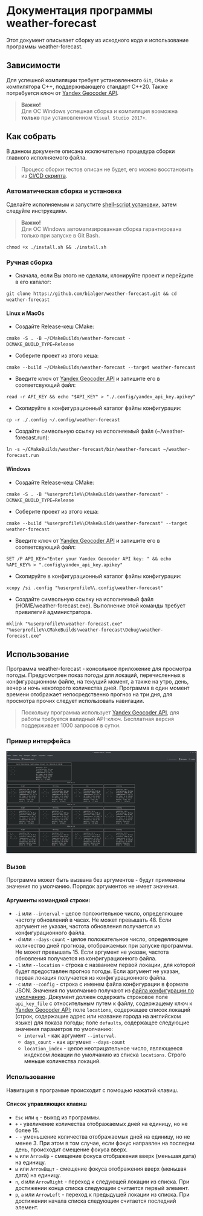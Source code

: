 # Документация программы weather-forecast

Этот документ описывает сборку из исходного кода и использование программы
weather-forecast.

## Зависимости

Для успешной компиляции требует установленного `Git`, `CMake` и компилятора C++,
поддерживающего стандарт C++20.
Также потребуется ключ от [Yandex Geocoder API](https://yandex.ru/dev/geocode/doc/ru/).

> **Важно!**<br>
> Для ОС Windows успешная сборка и компиляция возможна **только** при
> установленном `Visual Studio 2017+`.

## Как собрать

В данном документе описана исключительно процедура сборки главного исполняемого
файла.
> Процесс сборки тестов описан не будет, его можно восстановить из
[CI/CD скрипта](../.github/workflows/ci_tests.yml).

### Автоматическая сборка и установка

Сделайте исполняемым и запустите [shell-script установки](../install.sh), затем следуйте
инструкциям. 
> **Важно!**<br> 
> Для ОС Windows автоматизированная сборка гарантирована только
при запуске в Git Bash.

```shell
chmod +x ./install.sh && ./install.sh
```

### Ручная сборка

* Сначала, если Вы этого не сделали, клонируйте проект и перейдите в его каталог:

```shell
git clone https://github.com/bialger/weather-forecast.git && cd weather-forecast
```

#### Linux и MacOs

* Создайте Release-кеш CMake:

```shell
cmake -S . -B ~/CMakeBuilds/weather-forecast -DCMAKE_BUILD_TYPE=Release
```

* Соберите проект из этого кеша:

```shell
cmake --build ~/CMakeBuilds/weather-forecast --target weather-forecast
```

* Введите ключ от [Yandex Geocoder API](https://yandex.ru/dev/geocode/doc/ru/) и
  запишите его в соответсвующий файл:

```shell
read -r API_KEY && echo "$API_KEY" > "./.config/yandex_api_key.apikey"
```

* Скопируйте в конфигурационный каталог файлы конфигурации:

```shell
cp -r ./.config ~/.config/weather-forecast
```

* Создайте символьную ссылку на исполняемый файл (~/weather-forecast.run):

```shell
ln -s ~/CMakeBuilds/weather-forecast/bin/weather-forecast ~/weather-forecast.run
```

#### Windows

* Создайте Release-кеш CMake:

```shell
cmake -S . -B "%userprofile%\CMakeBuilds\weather-forecast" -DCMAKE_BUILD_TYPE=Release
```

* Соберите проект из этого кеша:

```shell
cmake --build "%userprofile%\CMakeBuilds\weather-forecast" --target weather-forecast
```

* Введите ключ от [Yandex Geocoder API](https://yandex.ru/dev/geocode/doc/ru/) и
  запишите его в соответсвующий файл:

```shell
SET /P API_KEY="Enter your Yandex Geocoder API key: " && echo %API_KEY% > ".config\yandex_api_key.apikey"
```

* Скопируйте в конфигурационный каталог файлы конфигурации:

```shell
xcopy /si .config "%userprofile%\.config\weather-forecast"
```

* Создайте символьную ссылку на исполняемый файл (HOME/weather-forecast.exe).
  Выполнение этой команды требует привилегий администратора.

```shell
mklink "%userprofile%\weather-forecast.exe" "%userprofile%\CMakeBuilds\weather-forecast\Debug\weather-forecast.exe"
```

## Использование

Программа weather-forecast - консольное приложение для просмотра погоды.
Предусмотрен показ погоды для локаций, перечисленных в конфигурационном файле, на
текущий момент, а также на утро, день, вечер и ночь некоторого количества дней.
Программа в один момент времени отображает непосредственно прогноз на три дня, для
просмотра прочих следует использовать навигации.

> Поскольку программа использует
[Yandex Geocoder API](https://yandex.ru/dev/geocode/doc/ru/), для работы
> требуется валидный API-ключ.
> Бесплатная версия поддерживает 1000 запросов в сутки.


### Пример интерфейса

![image](../assets/weather_forecast_1.png)

### Вызов

Программа может быть вызвана без аргументов - будут применены значения по умолчанию.
Порядок аргументов не имеет значения.

#### Аргументы командной строки:

* `-i` или `--interval` - целое положительное число, определяющее частоту
  обновлений в часах. Не может превышать 48. Если аргумент не указан, частота 
  обновления получается из конфигурационного файла.
* `-d` или `--days-count` - целое положительное число, определяющее количество дней
  прогноза, отображаемых при запуске программы. Не может превышать 15. Если аргумент
  не указан, частота обновления получается из конфигурационного файла.
* `-l` или `--location` - строка с названием первой локации, для которой будет
  предоставлен прогноз погоды. Если аргумент не указан, первая локация получается
  из конфигурационного файла.
* `-c` или `--config` - строка с именем файла конфигурации в формате JSON.
  Значения по умолчанию получают из
  [файла конфигурации по умолчанию](../.config/default_config.json).
  Документ должен содержать строковое поле `api_key_file` с относительным путем к
  файлу, содержащему ключ к
  [Yandex Geocoder API](https://yandex.ru/dev/geocode/doc/ru/); поле `locations`,
  содержащее список локаций (строк, содержащие адрес или название города на
  английском языке) для показа погоды; поле `defaults`, содержащее следующие
  значения параметров по умолчанию:
    * `interval` - как аргумент `--interval`.
    * `days_count` - как аргумент `--days-count`
    * `location_index` - целое неотрицательное число, являющееся индексом локации
      по умолчанию из списка `locations`. Строго меньше количества локаций.

### Использование

Навигация в программе происходит с помощью нажатий клавиш.

#### Список управляющих клавиш

* `Esc` или `q` - выход из программы.
* `+` - увеличение количества отображаемых дней на единицу, но не более 15.
* `-` - уменьшение количества отображаемых дней на единицу, но не менее 3. 
  При этом в том случае, если фокус направлен на последни день, происходит 
  смещение фокуса вверх.
* `w` или `ArrowUp` - смещение фокуса отображения вверх (меньшая дата) на единицу.
* `ы` или `ArrowВщцт` - смещение фокуса отображения вверх (меньшая дата) на единицу.
* `n`, `d` или `ArrowRight` - переход к следующей локации из списка. При достижении 
  конца списка следующим считается первый элемент.
* `p`, `a` или `ArrowLeft` - переход к предыдущей локации из списка. При достижении 
  начала списка следующим считается последний элемент.
